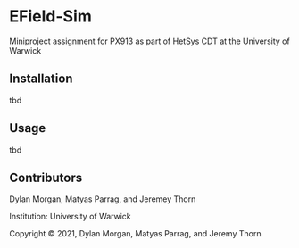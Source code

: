 # EField-Sim
Miniproject assignment for PX913 as part of HetSys CDT at the University of Warwick

## Installation 
tbd

## Usage
tbd

## Contributors 
Dylan Morgan, Matyas Parrag, and Jeremey Thorn

Institution: University of Warwick 

Copyright © 2021, Dylan Morgan, Matyas Parrag, and Jeremy Thorn

